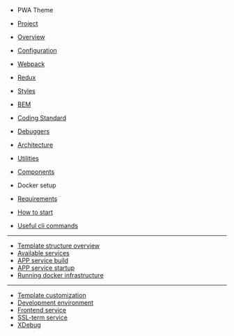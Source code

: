 -   PWA Theme
  - [Project](/theme/01-Project.md)
  - [Overview](/theme/02-Overview.md)
  - [Configuration](/theme/03-Configuration.md)
  - [Webpack](/theme/04-Webpack.md)
  - [Redux](theme/05-Redux.md)
  - [Styles](/theme/06-Styles.md)
  - [BEM](/theme/07-BEM.md)
  - [Coding Standard](/theme/08-Standard.md)
  - [Debuggers](/theme/09-Debuggers.md)
  - [Architecture](/theme/10-Architecture.md)
  - [Utilities](/theme/11-Utilities.md)
  - [Components](/theme/12-Components.md)

-   Docker setup
  - [Requirements](/docker/A-requirements.md)
  - [How to start](/docker/01-how-to-start.md)
  - [Useful cli commands](/docker/B-cli-commands.md)
  - -----
  - [Template structure overview](/docker/02-structure-overview.md)
  - [Available services](/docker/03-services.md)
  - [APP service build](/docker/04-app-service-build.md)
  - [APP service startup](/docker/05-app-service-startup.md)
  - [Running docker infrastructure](/docker/06-running-infrastructure.md)
  - ----- 
  - [Template customization](/docker/C-changing-template.md)
  - [Development environment](/docker/E-development-environment.md)
  - [Frontend service](/docker/F-Frontend-container.md)
  - [SSL-term service](/docker/G-SSL-container.md)
  - [XDebug](/docker/D-xdebug.md)
